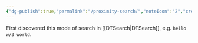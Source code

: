 ```yaml
---
{"dg-publish":true,"permalink":"/proximity-search/","noteIcon":"2","created":"","updated":""}
---
```


First discovered this mode of search in [[DTSearch\|DTSearch]], e.g. `hello w/3 world`.